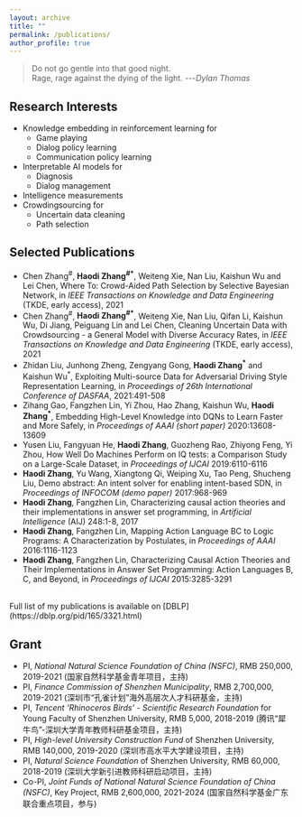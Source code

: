 ```yaml
---
layout: archive
title: ""
permalink: /publications/
author_profile: true
---
```



> Do not go gentle into that good night.<br>
Rage, rage against the dying of the light. ---<cite>Dylan Thomas</cite>

Research Interests
------
* Knowledge embedding in reinforcement learning for
  * Game playing
  * Dialog policy learning
  * Communication policy learning
* Interpretable AI models for
  * Diagnosis
  * Dialog management
* Intelligence measurements
* Crowdingsourcing for
  * Uncertain data cleaning
  * Path selection

<span id='publist'>Selected Publications</span>
------
* Chen Zhang<sup>#</sup>, **Haodi Zhang<sup>#*</sup>**, Weiteng Xie, Nan Liu, Kaishun Wu and Lei Chen, Where To: Crowd-Aided Path Selection by Selective Bayesian Network, in _IEEE Transactions on Knowledge and Data Engineering_ (TKDE, early access), 2021
* Chen Zhang<sup>#</sup>, **Haodi Zhang<sup>#*</sup>**, Weiteng Xie, Nan Liu, Qifan Li, Kaishun Wu, Di Jiang, Peiguang Lin and Lei Chen, Cleaning Uncertain Data with Crowdsourcing - a General Model with Diverse Accuracy Rates, in _IEEE Transactions on Knowledge and Data Engineering_ (TKDE, early access), 2021
* Zhidan Liu, Junhong Zheng, Zengyang Gong, **Haodi Zhang<sup>*</sup>** and Kaishun Wu<sup>*</sup>, Exploiting Multi-source Data for Adversarial Driving Style Representation Learning, in _Proceedings of 26th International Conference of DASFAA_, 2021:491-508
* Zihang Gao, Fangzhen Lin, Yi Zhou, Hao Zhang, Kaishun Wu, **Haodi Zhang<sup>*</sup>**, Embedding High-Level Knowledge into DQNs to Learn Faster and More Safely, in _Proceedings of AAAI (short paper)_ 2020:13608-13609
* Yusen Liu, Fangyuan He, **Haodi Zhang**, Guozheng Rao, Zhiyong Feng, Yi Zhou, How Well Do Machines Perform on IQ tests: a Comparison Study on a Large-Scale Dataset, in _Proceedings of IJCAI_ 2019:6110-6116
* **Haodi Zhang**, Yu Wang, Xiangtong Qi, Weiping Xu, Tao Peng, Shucheng Liu, Demo abstract: An intent solver for enabling intent-based SDN, in _Proceedings of INFOCOM (demo paper)_ 2017:968-969
* **Haodi Zhang**, Fangzhen Lin, Characterizing causal action theories and their implementations in answer set programming, in _Artificial Intelligence_ (AIJ) 248:1-8, 2017
* **Haodi Zhang**, Fangzhen Lin, Mapping Action Language BC to Logic Programs: A Characterization by Postulates, in _Proceedings of AAAI_ 2016:1116-1123
* **Haodi Zhang**, Fangzhen Lin, Characterizing Causal Action Theories and Their Implementations in Answer Set Programming: Action Languages B, C, and Beyond, in _Proceedings of IJCAI_ 2015:3285-3291

<br>
Full list of my publications is available on [DBLP](https://dblp.org/pid/165/3321.html)

Grant
------
* PI, _National Natural Science Foundation of China (NSFC)_, RMB 250,000, 2019-2021 (国家自然科学基金青年项目，主持)
* PI, _Finance Commission of Shenzhen Municipality_, RMB 2,700,000, 2019-2021 (深圳市“孔雀计划”海外高层次人才科研基金，主持)
* PI, _Tencent 'Rhinoceros Birds' - Scientific Research Foundation_ for Young Faculty of Shenzhen University, RMB 5,000, 2018-2019 (腾讯“犀牛鸟”-深圳大学青年教师科研基金项目，主持)
* PI, _High-level University Construction Fund_ of Shenzhen University, RMB 140,000, 2019-2020 (深圳市高水平大学建设项目，主持)
* PI, _Natural Science Foundation_ of Shenzhen University, RMB 60,000, 2018-2019 (深圳大学新引进教师科研启动项目，主持)
* Co-PI, _Joint Funds of National Natural Science Foundation of China (NSFC)_, Key Project, RMB 2,600,000, 2021-2024 (国家自然科学基金广东联合重点项目，参与)

<div style='display: none'>
Research Group Members
------
* Current students
  * Qifan Lin, MPhil student, 2019.09~
  * Zhao Chen, MPhil student, 2019.09~
  * Zhenhao Chen, MPhil student, 2019.09~
  * Zhichao Zeng, MPhil student, 2019.09~
  * Chenyu Xu, MPhil student, 2020.09~
  * Wenxi Huang, MPhil student, 2020.09~
* Graduated students
  * Weiteng Xie, MPhil student, 2018.09~2021.06, Huawei 
  * Di Zhan, MPhil student, 2018.09~2021.06, Huawei 
  * Zihang Gao, MPhil student, 2018.09~2021.06, Guangdong second provincal general hospital
  * Hao Ren, MPhil student, 2018.09~2021.06, Guangdong second provincal general hospital


{% if author.googlescholar %}
  You can also find my articles on <u><a href="{{author.googlescholar}}">my Google Scholar profile</a>.</u>
{% endif %}

{% include base_path %}

{% for post in site.publications reversed %}
  {% include archive-single.html %}
{% endfor %}
</div>